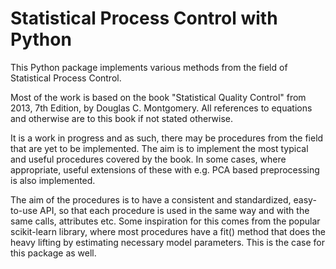 Statistical Process Control with Python
========================
This Python package implements various methods from the field of Statistical Process Control.

Most of the work is based on the book "Statistical Quality Control" from 2013, 7th Edition, 
by Douglas C. Montgomery. All references to equations and otherwise are to this book if
not stated otherwise.

It is a work in progress and as such, there may be procedures from the field that are yet
to be implemented. The aim is to implement the most typical and useful procedures covered 
by the book. In some cases, where appropriate, useful extensions of these with e.g. PCA 
based preprocessing is also implemented.

The aim of the procedures is to have a consistent and standardized, easy-to-use API, so
that each procedure is used in the same way and with the same calls, attributes etc. Some 
inspiration for this comes from the popular scikit-learn library, where most procedures have
a fit() method that does the heavy lifting by estimating necessary model parameters. This
is the case for this package as well.
